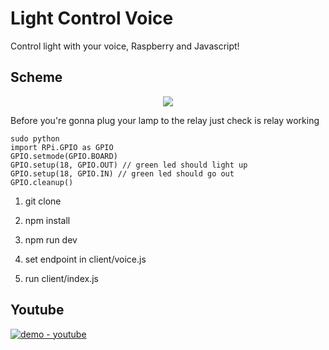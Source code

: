 # Light Control Voice

Control light with your voice, Raspberry and Javascript!

## Scheme 
<p align="center">
    <img src="https://i.imgur.com/jS6vGKz.png">
</p>

Before you're gonna plug your lamp to the relay just check is relay working

```
sudo python
import RPi.GPIO as GPIO
GPIO.setmode(GPIO.BOARD)
GPIO.setup(18, GPIO.OUT) // green led should light up
GPIO.setup(18, GPIO.IN) // green led should go out
GPIO.cleanup()
```

1. git clone
2. npm install
3. npm run dev

4. set endpoint in client/voice.js
5. run client/index.js

## Youtube
[![demo - youtube](https://img.youtube.com/vi/N1DaYdtqpoY/maxresdefault.jpg)](https://www.youtube.com/watch?v=N1DaYdtqpoY "demo - youtube")